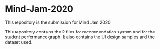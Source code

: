 # Mind-Jam-2020
This repository is the submission for Mind Jam 2020

This repository contains the R files for recommendation system and for the student performance graph. It also contains the UI design samples and the dataset used.

